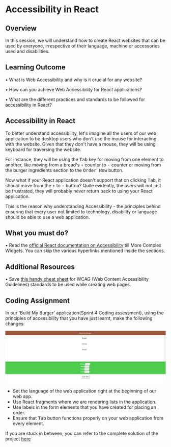 ﻿# **Accessibility in React**

## Overview

In this session, we will understand how to create React websites that can be used by everyone, irrespective of their language, machine or accessories used and disabilities.

## Learning Outcome

•	What is Web Accessibility and why is it crucial for any website?

•	How can you achieve Web Accessibility for React applications?

•	What are the different practices and standards to be followed for accessibility in React?  

## Accessibility in React

To better understand accessibility, let's imagine all the users of our web application to be desktop users who don't use the mouse for interacting with the website. Given that they don't have a mouse, they will be using keyboard for traversing the website. 

For instance, they will be using the <kbd>Tab</kbd> key for moving from one element to another, like moving from a bread's <kbd>+</kbd> counter to <kbd>-</kbd> counter or moving from the burger ingredients section to the <kbd>Order Now</kbd> button. 

Now what if your React application doesn't support that on clicking <kbd>Tab</kbd>, it should move from the <kbd>+</kbd> to <kbd>-</kbd> button? Quite evidently, the users will not just be frustrated, they will probably never return back to using your React application.

This is the reason why understanding Accessibility - the principles behind ensuring that every user not limited to technology, disability or language should be able to use a web application. 

## What you must do?

•	Read the [official React documentation on Accessibility](https://reactjs.org/docs/accessibility.html) till More Complex Widgets. You can skip the various hyperlinks mentioned inside the sections. 


## Additional Resources

•	Save [this handy cheat sheet](https://www.wuhcag.com/wcag-checklist/) for WCAG (Web Content Accessibility Guidelines) standards to be used while creating web pages. 

## Coding Assignment

In our 'Build My Burger' application(Sprint 4 Coding assessment), using the principles of accessibility that you have just learnt, make the following changes:

![](../images/assignment_512.PNG)

- Set the language of the web application right at the beginning of our web app.
- Use React fragments where we are rendering lists in the application.
- Use labels in the form elements that you have created for placing an order.
- Ensure that <kbd>Tab</kbd> button functions properly on your web application from every element.


If you are stuck in between, you can refer to the complete solution of the project [here](https://drive.google.com/file/d/1BiFcjVIviF3ZGB25ax00dAbd7PBjwpvb/view?usp=sharing)

